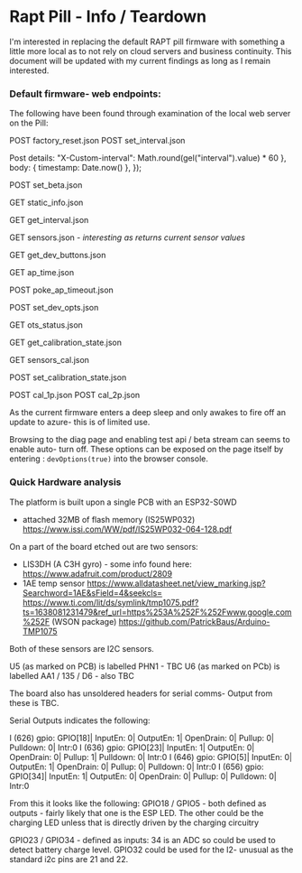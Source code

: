 # Rapt Pill - Info / Teardown

I'm interested in replacing the default RAPT pill firmware with something a little more local as to not rely on cloud servers and business continuity. This document will be updated with my current findings as long as I remain interested.

### Default firmware- web endpoints:

The following have been found through examination of the local web server on the Pill:

POST factory_reset.json
POST set_interval.json 

Post details:
"X-Custom-interval": Math.round(gel("interval").value) * 60
},
body: { timestamp: Date.now() },
});


POST set_beta.json

GET static_info.json

GET get_interval.json

GET sensors.json - *interesting as returns current sensor values*

GET get_dev_buttons.json

GET ap_time.json

POST poke_ap_timeout.json

POST set_dev_opts.json

GET ots_status.json

GET get_calibration_state.json

GET sensors_cal.json 

POST set_calibration_state.json

POST cal_1p.json
POST cal_2p.json


As the current firmware enters a deep sleep and only awakes to fire off an update to azure- this is of limited use. 

Browsing to the diag page and enabling test api / beta stream can seems to enable auto- turn off. These options can be exposed on the page itself by entering : ```devOptions(true)``` into the browser console.

### Quick Hardware analysis

The platform is built upon a single PCB with an ESP32-S0WD 

* attached 32MB of flash memory (IS25WP032) https://www.issi.com/WW/pdf/IS25WP032-064-128.pdf

On a part of the board etched out are two sensors: 
* LIS3DH (A C3H gyro) - some info found here: https://www.adafruit.com/product/2809 
* 1AE temp sensor
https://www.alldatasheet.net/view_marking.jsp?Searchword=1AE&sField=4&seekcls=
https://www.ti.com/lit/ds/symlink/tmp1075.pdf?ts=1638081231479&ref_url=https%253A%252F%252Fwww.google.com%252F (WSON package)
https://github.com/PatrickBaus/Arduino-TMP1075

Both of these sensors are I2C sensors. 



U5 (as marked on PCB) is labelled PHN1 - TBC
U6 (as marked on PCb) is labelled AA1 / 135 / D6 - also TBC

The board also has unsoldered headers for serial comms- Output from these is TBC. 

Serial Outputs indicates the following:

I (626) gpio: GPIO[18]| InputEn: 0| OutputEn: 1| OpenDrain: 0| Pullup: 0| Pulldown: 0| Intr:0
I (636) gpio: GPIO[23]| InputEn: 1| OutputEn: 0| OpenDrain: 0| Pullup: 1| Pulldown: 0| Intr:0
I (646) gpio: GPIO[5]| InputEn: 0| OutputEn: 1| OpenDrain: 0| Pullup: 0| Pulldown: 0| Intr:0
I (656) gpio: GPIO[34]| InputEn: 1| OutputEn: 0| OpenDrain: 0| Pullup: 0| Pulldown: 0| Intr:0

From this it looks like the following:
GPIO18 / GPIO5 - both defined as outputs - fairly likely that one is the ESP LED. The other could be the charging LED unless that is directly driven by the charging circuitry

GPIO23 / GPIO34 - defined as inputs: 34 is an ADC so could be used to detect battery charge level. GPIO32 could be used for the I2- unusual as the standard i2c pins are 21 and 22.







